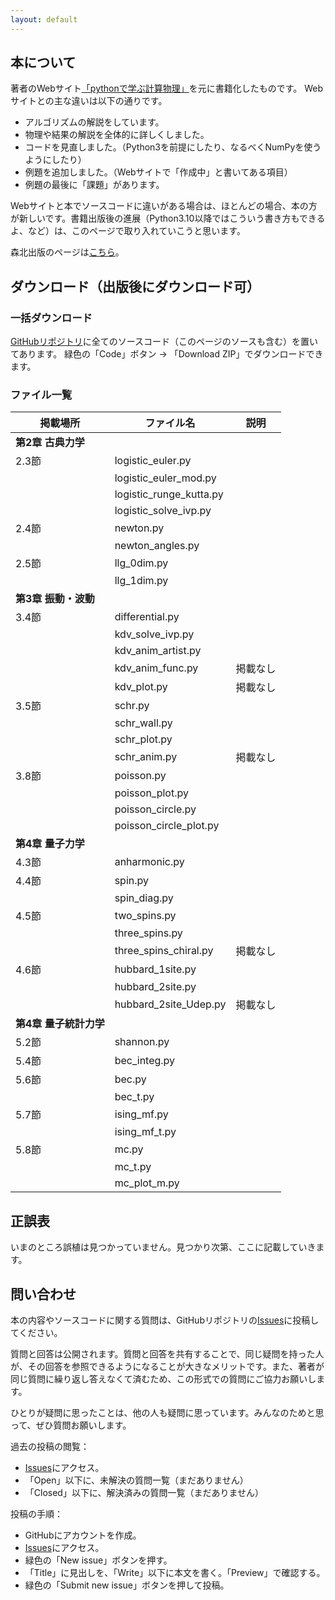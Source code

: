 ```yaml
---
layout: default
---
```


<!-- このページは、書籍「**Pythonによる計算物理**」大槻純也 著（森北出版）のサポートページです。本に掲載されているソースコードや更新情報を提供します。
出版社のページは[こちら](https://www.morikita.co.jp/books/mid/017081)。 -->

<!-- ![表紙](9784627170810.jpg) -->
<!-- <img src="9784627170810.jpg" width=300px> -->


<!-- * TOC
{:toc} -->

## 本について

著者のWebサイト[「pythonで学ぶ計算物理」](https://www.physics.okayama-u.ac.jp/~otsuki/lecture/CompPhys2/index.html)を元に書籍化したものです。
Webサイトとの主な違いは以下の通りです。

- アルゴリズムの解説をしています。
- 物理や結果の解説を全体的に詳しくしました。
- コードを見直しました。（Python3を前提にしたり、なるべくNumPyを使うようにしたり）
- 例題を追加しました。（Webサイトで「作成中」と書いてある項目）
- 例題の最後に「課題」があります。

Webサイトと本でソースコードに違いがある場合は、ほとんどの場合、本の方が新しいです。書籍出版後の進展（Python3.10以降ではこういう書き方もできるよ、など）は、このページで取り入れていこうと思います。

森北出版のページは[こちら](https://www.morikita.co.jp/books/mid/017081)。

## ダウンロード（出版後にダウンロード可）

### 一括ダウンロード

[GitHubリポジトリ](https://github.com/j-otsuki/comput-phys-book)に全てのソースコード（このページのソースも含む）を置いてあります。
緑色の「Code」ボタン → 「Download ZIP」でダウンロードできます。

### ファイル一覧

| 掲載場所 | ファイル名 | 説明 |
| -----   | ---------- | --- |
| **第2章 古典力学** |
| 2.3節 | logistic_euler.py| |
| | logistic_euler_mod.py |    |
| | logistic_runge_kutta.py |    |
| | logistic_solve_ivp.py |    |
| 2.4節 | newton.py |    |
| | newton_angles.py |    |
| 2.5節 | llg_0dim.py |    |
| | llg_1dim.py |    |
| **第3章 振動・波動** |
| 3.4節 | differential.py |    |
| | kdv_solve_ivp.py |    |
| | kdv_anim_artist.py |    |
| | kdv_anim_func.py | 掲載なし |
| | kdv_plot.py | 掲載なし |
| 3.5節 | schr.py |    |
| | schr_wall.py |    |
| | schr_plot.py |    |
| | schr_anim.py | 掲載なし |
| 3.8節 | poisson.py |    |
| | poisson_plot.py |    |
| | poisson_circle.py |    |
| | poisson_circle_plot.py |    |
| **第4章 量子力学** |
| 4.3節 |  anharmonic.py |    |
| 4.4節 |  spin.py |    |
| |  spin_diag.py |    |
| 4.5節 |  two_spins.py |    |
| |  three_spins.py |    |
| |  three_spins_chiral.py | 掲載なし |
| 4.6節 |  hubbard_1site.py |    |
| |  hubbard_2site.py |    |
| |  hubbard_2site_Udep.py | 掲載なし |
| **第4章 量子統計力学** |
| 5.2節 |  shannon.py |    |
| 5.4節 |  bec_integ.py |    |
| 5.6節 |  bec.py |    |
| |  bec_t.py |    |
| 5.7節 |  ising_mf.py |    |
| |  ising_mf_t.py |    |
| 5.8節 |  mc.py |    |
| |  mc_t.py |    |
| |  mc_plot_m.py |    |

<!--
- 第2章 古典力学
    - logistic_euler.py
    - logistic_euler_mod.py
    - logistic_runge_kutta.py
    - logistic_solve_ivp.py
    - newton.py
    - newton_angles.py
    - llg_0dim.py
    - llg_1dim.py

- 第3章 振動・波動
    - differential.py
    - kdv_solve_ivp.py
    - kdv_anim_artist.py
    - kdv_anim_func.py 掲載なし
    - kdv_plot.py 掲載なし
    - schr.py
    - schr_wall.py
    - schr_plot.py
    - schr_anim.py 掲載なし
    - poisson.py
    - poisson_plot.py
    - poisson_circle.py
    - poisson_circle_plot.py 掲載なし

- 第4章　量子力学
    - anharmonic.py
    - spin.py
    - spin_diag.py
    - two_spins.py
    - three_spins.py
    - three_spins_chiral.py 掲載なし
    - hubbard_1site.py
    - hubbard_2site.py
    - hubbard_2site_Udep.py 掲載なし

- 第5章　量子統計力学
    - shannon.py
    - bec_integ.py
    - bec.py
    - bec_t.py
    - ising_mf.py
    - ising_mf_t.py
    - mc.py
    - mc_t.py
    - mc_plot_m.py
 -->

## 正誤表

いまのところ誤植は見つかっていません。見つかり次第、ここに記載していきます。

## 問い合わせ

本の内容やソースコードに関する質問は、GitHubリポジトリの[Issues](https://github.com/j-otsuki/comput-phys-book/issues)に投稿してください。

質問と回答は公開されます。質問と回答を共有することで、同じ疑問を持った人が、その回答を参照できるようになることが大きなメリットです。また、著者が同じ質問に繰り返し答えなくて済むため、この形式での質問にご協力お願いします。

ひとりが疑問に思ったことは、他の人も疑問に思っています。みんなのためと思って、ぜひ質問お願いします。

過去の投稿の閲覧：
- [Issues](https://github.com/j-otsuki/comput-phys-book/issues)にアクセス。
- 「Open」以下に、未解決の質問一覧（まだありません）
- 「Closed」以下に、解決済みの質問一覧（まだありません）

投稿の手順：
- GitHubにアカウントを作成。
- [Issues](https://github.com/j-otsuki/comput-phys-book/issues)にアクセス。
- 緑色の「New issue」ボタンを押す。
- 「Title」に見出しを、「Write」以下に本文を書く。「Preview」で確認する。
- 緑色の「Submit new issue」ボタンを押して投稿。
